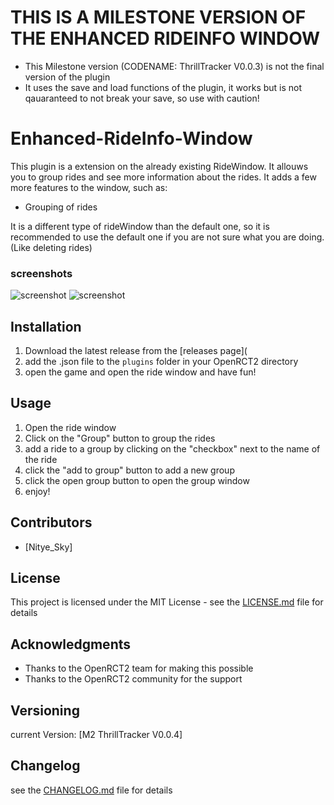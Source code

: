 # THIS IS A MILESTONE VERSION OF THE ENHANCED RIDEINFO WINDOW
- This Milestone version (CODENAME: ThrillTracker V0.0.3) is not the final version of the plugin
- It uses the save and load functions of the plugin, it works but is not qauaranteed to not break your save, so use with caution!

# Enhanced-RideInfo-Window
This plugin is a extension on the already existing RideWindow.
It allouws you to group rides and see more information about the rides.
It adds a few more features to the window, such as:
- Grouping of rides

It is a different type of rideWindow than the default one, so it is recommended to use the default one if you are not sure what you are doing.(Like deleting rides)

### screenshots
![screenshot](C:\Users\larsm\OneDrive\Documents\GitHub\Enhanced-RideInfo-Window\img\EHRIS1.png)
![screenshot](C:\Users\larsm\OneDrive\Documents\GitHub\Enhanced-RideInfo-Window\img\EHRIS2.png)

## Installation
1. Download the latest release from the [releases page](
2. add the .json file to the `plugins` folder in your OpenRCT2 directory
3. open the game and open the ride window and have fun!

## Usage
1. Open the ride window
2. Click on the "Group" button to group the rides
3. add a ride to a group by clicking on the "checkbox" next to the name of the ride
4. click the "add to group" button to add a new group
5. click the open group button to open the group window
6. enjoy!

## Contributors
- [Nitye_Sky]

## License
This project is licensed under the MIT License - see the [LICENSE.md](LICENSE.md) file for details

## Acknowledgments
- Thanks to the OpenRCT2 team for making this possible
- Thanks to the OpenRCT2 community for the support

## Versioning
current Version: [M2 ThrillTracker V0.0.4]

## Changelog
see the [CHANGELOG.md](CHANGELOG.md) file for details